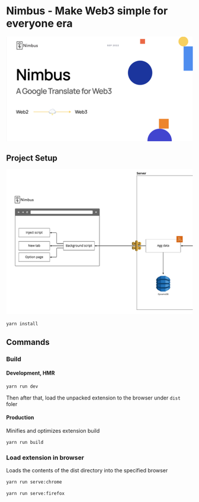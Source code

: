 # Nimbus - Make Web3 simple for everyone era

![Nimbus](./doc/intro.png)

## Project Setup

![Nimubs architecture](./doc/architecture.jpg)

```sh
yarn install
```

## Commands

### Build

#### Development, HMR

```sh
yarn run dev
```

Then after that, load the unpacked extension to the browser under `dist` foler

#### Production

Minifies and optimizes extension build

```sh
yarn run build
```

### Load extension in browser

Loads the contents of the dist directory into the specified browser

```sh
yarn run serve:chrome
```

```sh
yarn run serve:firefox
```

